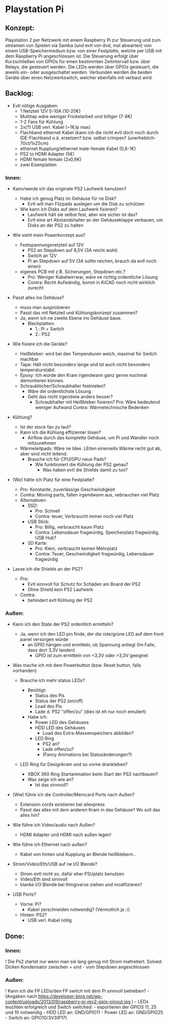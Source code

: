 # Playstation Pi

## Konzept:

Playstation 2 per Netzwerk mit einem Raspberry Pi zur Steuerung und zum streamen von Spielen via Samba (und evtl von dvd, mal abwarten) von einem USB-Speichermedium bzw. von einer Festplatte, welche per USB mit dem Raspberry Pi angeschlossen ist.
Die Steuerung erfolgt über Kurzschließen von GPIOs für einen bestimmten Zeitintervall bzw. über Relays, die gesteuert werden.
Die LEDs werden über GPIOs gesteuert, die jeweils ein- oder ausgeschaltet werden.
Verbunden werden die beiden Geräte über einen Netzwerkswitch, welcher ebenfalls mit verbaut wird.

## Backlog:

- Evtl nötige Ausgaben:
	- 1 Netzteil 12V 5-10A (10-20€)
	- Multitap wäre weniger Frickelarbeit und billiger (7-8€)
	- 1-2 Fans für Kühlung
	- 2x(?) USB verl. Kabel (~1€/p max)
	- Flachband ethernet Kabel (kann ich die nicht evtl doch noch durch IDE-Flachband o.ä. ersetzen? bzw. selbst crimpen? (unerheblich-70ct/1x25cm)
	- ethernet Kupplung/ethernet male-female Kabel (0,6-1€)
	- PS2 to HDMI Adapter (5€)
	- HDMI female female (2x0,6€)
	- zwei Eisenplatten

### Innen:


- Kann/werde ich das originale PS2 Laufwerk benutzen?
	- Habe ich genug Platz im Gehäuse für ne Disk?
		- Evtl will man Filzpads auslegen um die Disk zu schützen
	- Wie kann ich Disks auf dem Laufwerk fixieren?
		- Laufwerk hält sie selbst fest, aber wie sicher ist das?
		- Evtl eine art Abstandshalter an der Gehäuseklappe verbauen, um Disks an der PS2 zu halten

- Wie sieht mein Powerkonzept aus?
	- Festspannungsnetzteil auf 12V
		- PS2 an Stepdown auf 8,5V (3A reicht wohl)
		- Switch an 12V
		- Pi an Stepdown auf 5V (3A sollte reichen, brauch da evtl noch einen)
	- eigenes PCB mit z.B. Sicherungen, Stepdown etc.?
		- Pro: Weniger Kabelwirrwar, wäre ne richtig ordentliche Lösung
		- Contra: Recht Aufwändig, komm in KiCAD noch nicht wirklich zurecht

- Passt alles ins Gehäuse?
	- muss man ausprobieren
	- Passt das mit Netzteil und Kühlungskonzept zusammen?
	- Ja, wenn ich ne zweite Ebene ins Gehäuse baue.
		- Blechplatten:
			- 1.: Pi + Switch
			- 2.: PS2

- Wie fixiere ich die Geräte?	
	- Heißkleber: wird bei den Temperaturen weich, maximal für Switch machbar
	- Tape: Hält nicht besonders lange und ist auch nicht besonders temperaturstabil.
	- Epoxy: Ich würde den Kram irgendwann ganz gerne nochmal demontieren können.
	- Schraublöcher/Schraubhalter festnieten?
		- Wäre die ordentlichste Lösung
		- Geht das nicht irgendwie anders besser?
			- Schraubhalter mit Heißkleber fixieren?
				Pro: Wäre bedeutend weniger Aufwand
				Contra: Wärmetechnische Bedenken


- Kühlung?
	- Ist der stock fan zu laut?
	- Kann ich die Kühlung effizienter lösen?
		- Airflow durch das komplette Gehäuse, um Pi und Wandler noch mitzunehmen
	- Wärmeleitpads: Wäre ne Idee. LEiten einerseits Wärme recht gut ab, aber sind nicht leitend.
		- Brauche ich für CPU/GPU neue Pads?
			- Wie funktioniert die Kühlung der PS2 genau?
				-  Was haben evtl die Shields damit zu tun?


- (Wo) hätte ich Platz für eine Festplatte?
	- Pro: Konstante, zuverlässige Geschwindigkeit
	- Contra: Moving parts, fallen irgendwann aus, vebrauchen viel Platz
	- Alternativen:
		- SSD:
			- Pro: Schnell
			- Contra: teuer, Verbraucht immer noch viel Platz
		- USB Stick:
			- Pro: Billig, verbraucht kaum Platz
			- Contra: Lebensdauer fragwürdig, Speicherplatz fragwürdig, USB Hub?
		- SD Karte:
			- Pro: Klein, verbraucht keinen Mehrplatz
			- Contra: Teuer, Geschwindigkeit fragwürdig, Lebensdauer fragwürdig

- Lasse ich die Shields an der PS2?
	- Pro:
		- Evtl sinnvoll für Schutz for Schäden am Board der PS2
		- Ohne Shield kein PS2 Laufwerk
	- Contra:
		- behindert evtl Kühlung der PS2	


### Außen:

- Kann ich den State der PS2 ordentlich ermitteln?
	- Ja, wenn ich den LED pin finde, der die rote/grüne LED auf dem front panel versorgen würde
		- an GPIO hängen und ermitteln, ob Spannung anliegt (Im Falle, dass dort 3,3V landen)
			- GPIO ist zum ermitteln von <3,3V oder >3,3V geeignet

- Was mache ich mit dem Powerbutton (bzw. Reset button, falls vorhanden)
	- Brauche ich mehr status LEDs?
		- Benötigt:
			- Status des Pis
			- Status der PS2 (on/off)
			- Load des Pis
			- Lade d. PS2  "offen/zu" (dies ist eh nur noch emuliert)
		- Habe ich:
			- Power LED des Gehäuses
			- HDD LED des Gehäuses
				- Load des Extra-Massenspeichers abbilden?
			- LED Ring
				- PS2 an?
				- Lade offen/zu?
				- (Fancy Animations bei Statusänderungen?)

	- LED Ring für Designkram und so vorne drankleben?
		- XBOX 360 Ring Startanimation beim Start der PS2 nachbauen?
		- Was zeige ich wie an?
			- Ist das sinnvoll?

- (Wie) führe ich die Controller/Memcard Ports nach Außen?
	- Extension cords existieren bei aliexpress
	- Passt das alles mit dem anderen Kram in das Gehäuse? Wo soll das alles hin?

- Wie führe ich Video/audio nach Außen?
	- HDMI Adapter und HDMI nach außen legen!	

- Wie führe ich Ethernet nach außen?
	- Kabel von hinten und Kupplung an Blende heißklebern...

- Strom/Video/Eth/USB auf ne I/O Blende?
	- Strom evtl nicht so, dafür eher PSUplatz benutzen
	- Video/Eth sind sinnvoll
	- blanke I/O Blende bei thingiverse ziehen und modifizieren?

- USB Ports?
	- Vorne: Pi?
		- Kabel zerschneiden notwendig? (Vermutlich ja :/)
	- Hinten: PS2?
		- USB verl. Kabel nötig

## Done:

### Innen:
! Die Ps2 startet nur wenn man sie lang genug mit Strom maltretiert.
	Solved: Dicken Kondensator zwischen + und - vom Stepdown angeschlossen

### Außen:

! Kann ich die FP LEDs/den FP switch mit dem Pi sinnvoll betreiben?
	- (Angaben nach https://developer-blog.net/wp-content/uploads/2013/09/raspberry-pi-rev2-gpio-pinout.jpg )
	- LEDs leuchten erfolgreich und Switch switched:
		- exportieren der GPIOS 11, 25 und 10 notwendig
		- HDD LED an: GND/GPIO11
		- Power LED an: GND/GPIO25
		- Switch an: GPIO10/3V3(P17)	

